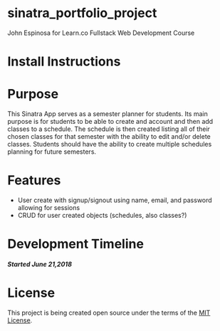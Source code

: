 # sinatra_portfolio_project
John Espinosa for Learn.co Fullstack Web Development Course

# Install Instructions

# Purpose
  This Sinatra App serves as a semester planner for students. Its main purpose is for students to be able to create and account and then add classes to a schedule. The schedule is then created listing all of their chosen classes for that semester with the ability to edit and/or delete classes. Students should have the ability to create multiple schedules planning for future semesters.  

# Features
  * User create with signup/signout using name, email, and password allowing for sessions
  * CRUD for user created objects (schedules, also classes?) 

# Development Timeline
  ##### Started June 21,2018

# License
  This project is being created open source under the terms of the [MIT License](http://opensource.org/licenses/MIT).


